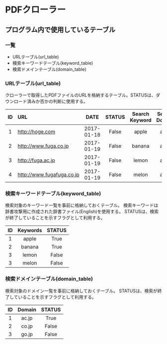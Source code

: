# PDFクローラー
## プログラム内で使用しているテーブル
### 一覧
 - URLテーブル(url_table)
 - 検索キーワードテーブル(keyword_table)
 - 検索ドメインテーブル(domain_table)

### URLテーブル(url_table)
クローラーで取得したPDFファイルのURLを格納するテーブル。STATUSは、ダウンロード済みか否かの判断に使用する。

| ID | URL | DATE | STATUS | Search Keyword | Search Domain |
|:--:|:----|:----:|:------:|:--:|:--:|
|1| http://hoge.com |2017-01-18|False|apple|ac.jp|
|2| http://www.fuga.co.jp |2017-01-19|False|banana|ac.jp|
|3| http://fuga.ac.jp |2017-01-19|False|lemon|ac.jp|
|4| http://www.fugafuga.co.jp |2017-01-19|False|melon|ac.jp|

### 検索キーワードテーブル(keyword_table)
検索対象のキーワード一覧を事前に格納しておくテーブル。
検索キーワードは辞書攻撃用に作成された辞書ファイル(English)を使用する。
STATUSは、検索が終了していることを示すフラグとして利用する。

| ID | Keywords | STATUS |
|:--:|:--:|:--:|
|1|apple|True|
|2|banana|True|
|3|lemon|False|
|3|melon|False|

### 検索ドメインテーブル(domain_table)
検索対象のドメイン一覧を事前に格納しておくテーブル。
STATUSは、検索が終了していることを示すフラグとして利用する。

| ID | Domain | STATUS |
|:--:|:--:|:--:|
|1|ac.jp|True|
|2|co.jp|False|
|3|go.jp|False|
